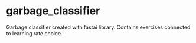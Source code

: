 # garbage_classifier
Garbage classifier created with fastai library. Contains exercises connected to learning rate choice.

